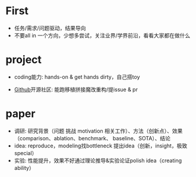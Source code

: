 # First

- 任务/需求/问题驱动，结果导向
- 不要all in 一个方向，少想多尝试，关注业界/学界前沿，看看大家都在做什么

# project

- coding能力: hands-on & get hands dirty，自己搭toy

- [Github](https://github.com/xyfgemini)开源社区: 能跑移植拼接魔改重构/提issue & pr

# paper

- 调研: 研究背景（问题 挑战 motivation 相关工作）、方法（创新点）、效果（comparison、ablation、benchmark、 baseline、SOTA）、结论
- idea: reproduce，modeling找bottleneck 提出idea（创新，insight，极致special）
- 实验: 性能提升，效果不好通过理论推导&实验论证polish idea（creating ability）
